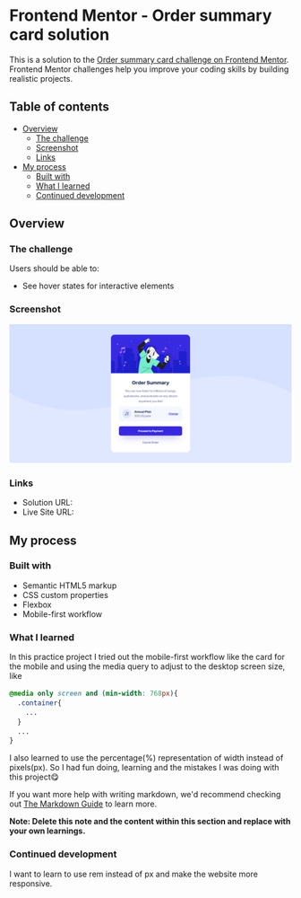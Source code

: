 # Frontend Mentor - Order summary card solution

This is a solution to the [Order summary card challenge on Frontend Mentor](https://www.frontendmentor.io/challenges/order-summary-component-QlPmajDUj). Frontend Mentor challenges help you improve your coding skills by building realistic projects. 

## Table of contents

- [Overview](#overview)
  - [The challenge](#the-challenge)
  - [Screenshot](#screenshot)
  - [Links](#links)
- [My process](#my-process)
  - [Built with](#built-with)
  - [What I learned](#what-i-learned)
  - [Continued development](#continued-development)
## Overview

### The challenge

Users should be able to:

- See hover states for interactive elements

### Screenshot

![](./screenshot.png)

### Links

- Solution URL: 
- Live Site URL:

## My process

### Built with

- Semantic HTML5 markup
- CSS custom properties
- Flexbox
- Mobile-first workflow

### What I learned

In this practice project I tried out the mobile-first workflow like the card for the mobile and using the media query to adjust to the desktop screen size, like

```css
@media only screen and (min-width: 768px){
  .container{
    ...
  }
  ...
}
```
I also learned to use the percentage(%) representation of width instead of pixels(px). So I had fun doing, learning and the mistakes I was doing with this project😋

If you want more help with writing markdown, we'd recommend checking out [The Markdown Guide](https://www.markdownguide.org/) to learn more.

**Note: Delete this note and the content within this section and replace with your own learnings.**

### Continued development

I want to learn to use rem instead of px and make the website more responsive.
